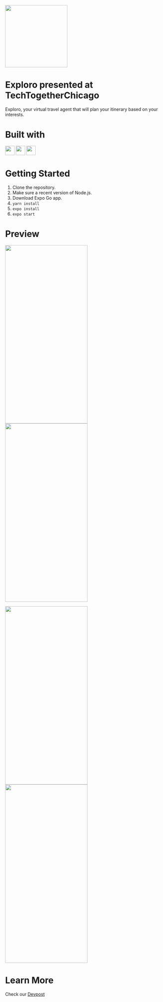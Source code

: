 <img src="https://user-images.githubusercontent.com/74876532/156441951-95cb496e-bf1a-470d-a619-55922479d9ec.png" height="200">

# Exploro presented at TechTogetherChicago

Exploro, your virtual travel agent that will plan your itinerary based on your interests. 

# Built with
<img src="https://img.icons8.com/color/48/000000/react-native.png" height="30"/>  <img src="https://img.icons8.com/color/48/000000/firebase.png"  height="30"/>  <img src="https://img.icons8.com/color/48/000000/google-maps-new.png" height="30"/>

# Getting Started

1. Clone the repository.
2. Make sure a recent version of Node.js.
3. Download Expo Go app.
4. `yarn install`
5. `expo install`
6. `expo start`

# Preview 

<img src="https://user-images.githubusercontent.com/74876532/156442006-aeff7a49-bb65-4d07-8349-c336e157e406.jpg" width="265" height="573"> <img src="https://user-images.githubusercontent.com/74876532/156442010-e7eb99e5-6b03-4a09-aef2-255d49accccf.jpg" width="265" height="573"> 

<img src="https://user-images.githubusercontent.com/74876532/156442005-d16b25bf-e503-420e-b95c-ebac38cc5b1b.jpg" width="265" height="573"> <img src="https://user-images.githubusercontent.com/74876532/156442012-30d9b792-b766-4b88-ab15-b526bddcd634.png" width="265" height="573">

# Learn More
Check our [Devpost](https://devpost.com/software/exploro-mr4dha)

